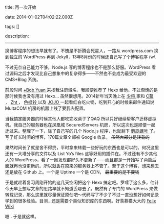 title: 再一次开始

date: 2014-01-02T04:02:22.000Z

tags: []

description: 

---
换博客程序的想法早就有了。不愧是不折腾会死星人，一路从 wordpress.com 换到独立的 WordPress 再到 Jekyll，13年8月份的时候还自己写了个博客程序 /w\ 

不过无奈自己能力不够，Node.js 写的博客程序也不是那么舒服。WordPress 看过源码之后才发现比自己想象中的复杂得多——不然也不会成为最受欢迎的 CMS+Blog 系统。 

前段时间 [ +Bob Yuan ](https://plus.google.com/u/0/+BobYuan/) 来找我注册域名，我顺便推荐了 Hexo 给他。不过惭愧的是那时候我也没有用过 Hexo… 虽然很想用。2014新年当天晚上在 [ 少将 ](https://plus.google.com/u/0/103175359999284392656/) 家和 [ C菊 ](https://plus.google.com/u/0/+CeeCirno/) ， [ Zht ](https://plus.google.com/u/0/+ZhtKannagi/) ， [ 色枫铃 ](https://plus.google.com/u/0/102594404609241222783/) 以及 [ JOJO ](https://plus.google.com/u/0/117271460125855897345/) 一起看红白吃火锅，吃到开心的时候来邮件通知说 MultaCOM 机房的机器上线了要我去配置。 

当我搞定服务器的时候其他人都吃完收桌子了QAQ 所以只好继续帮客户迁移虚拟机。我自己的服务器也在凤凰城 SecuredServers 机房，所以这次也是顺便一起迁过来。整理了一下，除了自己写的几个 Node.js 程序，也就剩下 [ 鹦鹉螺号 ](http://www.seainsight.me) 了。写了好长时间的博客，170篇文章全部被 Google 收录。 <del> 虽然大部分是转载的 </del>

果然时间长了就是舍不得扔，平时拿来转载一些好玩的东西也是可以的。何况这里还有一大堆分享的文件以及 List Yo’s files 这等好用的插件在。不过还有不少其他人的 WordPress，看了一圈发现都好久不更新了——而且都是一开始写了两篇后面就再也没更新的。所以就丢在原来的服务器上不管了。至于这个博客，想来想去还是放在 Github 上。一个是 Uptime 一个是 CDN， <del> 最重要的是不要钱 </del>

于是就趁着复习周刚开始的这几天空闲把这个 Hexo 搞定吧。罗嗦了这么多，估计今天早上想写文章的思路早就不知道丢哪去了。既然有了专门的 WordPress 来做转载记录，那么这里就尽量保证原创吧～代码写了不少了不过一直没想好如何记录学到的很多经验。目测…还是需要个类似知识库的东西啊。好羡慕猫大大的 [ Felix Wiki ](http://wiki.felixc.at)

嗯.. 于是就这样。 
